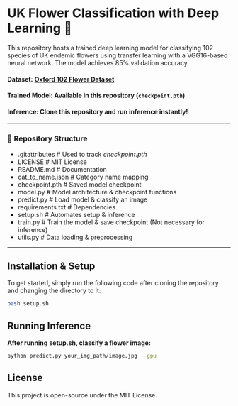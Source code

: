 # UK Flower Classification with Deep Learning 🌺

This repository hosts a trained deep learning model for classifying 102 species of UK endemic flowers using transfer learning with a VGG16-based neural network. The model achieves 85% validation accuracy.

#### Dataset: [Oxford 102 Flower Dataset](https://www.robots.ox.ac.uk/~vgg/data/flowers/102/index.html)  
#### Trained Model: Available in this repository (`checkpoint.pth`)  
#### Inference: Clone this repository and run inference instantly!  
---

### 📂 Repository Structure
- .gitattributes      # Used to track *checkpoint.pth*
- LICENSE             # MIT License
- README.md           # Documentation
- cat_to_name.json    # Category name mapping 
- checkpoint.pth      # Saved model checkpoint
- model.py            # Model architecture & checkpoint functions
- predict.py          # Load model & classify an image
- requirements.txt    # Dependencies
- setup.sh            # Automates setup & inference
- train.py            # Train the model & save checkpoint (Not necessary for inference)
- utils.py            # Data loading & preprocessing
---

## **Installation & Setup**
To get started, simply run the following code after cloning the repository and changing the directory to it:
```bash
bash setup.sh
```
## Running Inference
**After running setup.sh, classify a flower image:**  
```bash
python predict.py your_img_path/image.jpg --gpu
```
## License
This project is open-source under the MIT License.
